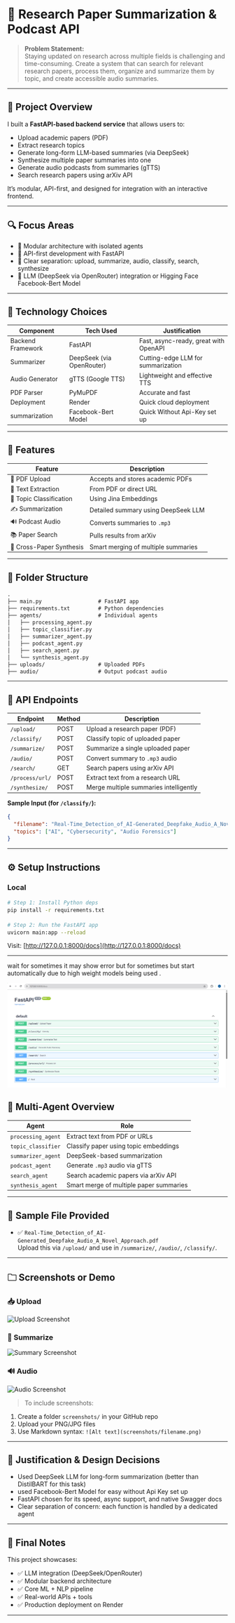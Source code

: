 # 🧠 Research Paper Summarization & Podcast API

> **Problem Statement:**  
Staying updated on research across multiple fields is challenging and time-consuming. Create a system that can search for relevant research papers, process them, organize and summarize them by topic, and create accessible audio summaries.

---

## 🚀 Project Overview

I built a **FastAPI-based backend service** that allows users to:
- Upload academic papers (PDF)
- Extract research topics
- Generate long-form LLM-based summaries (via DeepSeek)
- Synthesize multiple paper summaries into one
- Generate audio podcasts from summaries (gTTS)
- Search research papers using arXiv API

It’s modular, API-first, and designed for integration with an interactive frontend.

---

## 🔍 Focus Areas

- 🧱 Modular architecture with isolated agents
- 🚀 API-first development with FastAPI
- 📆 Clear separation: upload, summarize, audio, classify, search, synthesize
- 🧠 LLM (DeepSeek via OpenRouter) integration or Higging Face Facebook-Bert Model 

---

## 🧪 Technology Choices

| Component          | Tech Used                  | Justification                          |
|-------------------|----------------------------|----------------------------------------|
| Backend Framework | FastAPI                    | Fast, async-ready, great with OpenAPI  |
| Summarizer        | DeepSeek (via OpenRouter)  | Cutting-edge LLM for summarization     |
| Audio Generator   | gTTS (Google TTS)          | Lightweight and effective TTS          |
| PDF Parser        | PyMuPDF                    | Accurate and fast                      |
| Deployment        | Render                     | Quick cloud deployment                 |
| summarization     | Facebook-Bert Model        | Quick Without Api-Key set up           |
---

## 🧹 Features

| Feature               | Description                              |
|----------------------|------------------------------------------|
| 📄 PDF Upload         | Accepts and stores academic PDFs         |
| 🧠 Text Extraction    | From PDF or direct URL                   |
| 🧪 Topic Classification | Using Jina Embeddings                   |
| ✍️ Summarization      | Detailed summary using DeepSeek LLM      |
| 🔊 Podcast Audio      | Converts summaries to `.mp3`             |
| 📚 Paper Search       | Pulls results from arXiv                 |
| 🧵 Cross-Paper Synthesis | Smart merging of multiple summaries     |

---

## 📁 Folder Structure

```
.
├── main.py                  # FastAPI app
├── requirements.txt         # Python dependencies
├── agents/                  # Individual agents
│   ├── processing_agent.py
│   ├── topic_classifier.py
│   ├── summarizer_agent.py
│   ├── podcast_agent.py
│   ├── search_agent.py
│   └── synthesis_agent.py
├── uploads/                 # Uploaded PDFs
├── audio/                   # Output podcast audio
```

---

## 🔌 API Endpoints

| Endpoint         | Method | Description                        |
|------------------|--------|------------------------------------|
| `/upload/`       | POST   | Upload a research paper (PDF)      |
| `/classify/`     | POST   | Classify topic of uploaded paper   |
| `/summarize/`    | POST   | Summarize a single uploaded paper  |
| `/audio/`        | POST   | Convert summary to `.mp3` audio    |
| `/search/`       | GET    | Search papers using arXiv API      |
| `/process/url/`  | POST   | Extract text from a research URL   |
| `/synthesize/`   | POST   | Merge multiple summaries intelligently |

**Sample Input (for `/classify/`):**
```json
{
  "filename": "Real-Time_Detection_of_AI-Generated_Deepfake_Audio_A_Novel_Approach.pdf",
  "topics": ["AI", "Cybersecurity", "Audio Forensics"]
}
```

---

## ⚙️ Setup Instructions

### Local 

```bash
# Step 1: Install Python deps
pip install -r requirements.txt

# Step 2: Run the FastAPI app
uvicorn main:app --reload
```

Visit: [http://127.0.0.1:8000/docs](http://127.0.0.1:8000/docs)

---
wait for sometimes it may show error but for sometimes but start automatically due to high weight models being used .

![Api Application](screenshots/Application.png)

## 🧠 Multi-Agent Overview

| Agent              | Role                                     |
|-------------------|------------------------------------------|
| `processing_agent`| Extract text from PDF or URLs            |
| `topic_classifier`| Classify paper using topic embeddings    |
| `summarizer_agent`| DeepSeek-based summarization             |
| `podcast_agent`   | Generate `.mp3` audio via gTTS           |
| `search_agent`    | Search academic papers via arXiv API     |
| `synthesis_agent` | Smart merge of multiple paper summaries  |

---

## 🧪 Sample File Provided

- ✅ `Real-Time_Detection_of_AI-Generated_Deepfake_Audio_A_Novel_Approach.pdf`  
Upload this via `/upload/` and use in `/summarize/`, `/audio/`, `/classify/`.

---

## 🗀 Screenshots or Demo

### 📥 Upload
![Upload Screenshot](screenshots/upload.png)

### 🧠 Summarize
![Summary Screenshot](screenshots/summary.png)

### 🔊 Audio
![Audio Screenshot](screenshots/audio.png)

> To include screenshots:
1. Create a folder `screenshots/` in your GitHub repo
2. Upload your PNG/JPG files
3. Use Markdown syntax: `![Alt text](screenshots/filename.png)`

---

## 🧠 Justification & Design Decisions

- Used DeepSeek LLM for long-form summarization (better than DistilBART for this task)
- used Facebook-Bert Model for easy without Api Key set up
- FastAPI chosen for its speed, async support, and native Swagger docs
- Clear separation of concern: each function is handled by a dedicated agent

---

## 🧠 Final Notes

This project showcases:
- ✅ LLM integration (DeepSeek/OpenRouter)
- ✅ Modular backend architecture
- ✅ Core ML + NLP pipeline
- ✅ Real-world APIs + tools
- ✅ Production deployment on Render

---
